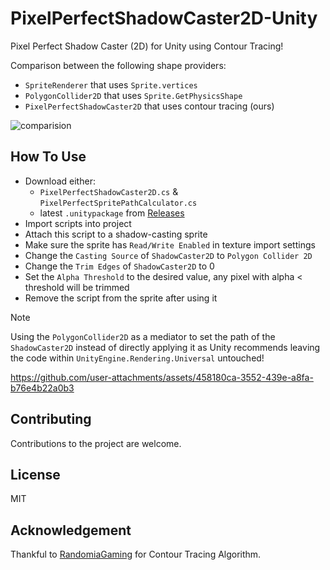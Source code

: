 # PixelPerfectShadowCaster2D-Unity
Pixel Perfect Shadow Caster (2D) for Unity using Contour Tracing!

Comparison between the following shape providers:
- `SpriteRenderer` that uses `Sprite.vertices`
- `PolygonCollider2D` that uses `Sprite.GetPhysicsShape`
- `PixelPerfectShadowCaster2D` that uses contour tracing (ours)
  
![comparision](https://github.com/user-attachments/assets/6381d40f-2a91-44b7-bf5f-2922bb0c8e7b)

## How To Use
- Download either:
  - `PixelPerfectShadowCaster2D.cs` & `PixelPerfectSpritePathCalculator.cs`
  - latest `.unitypackage` from [Releases](https://github.com/aniketrajnish/PixelPerfectShadowCaster2D-Unity/releases)
- Import scripts into project
- Attach this script to a shadow-casting sprite
- Make sure the sprite has `Read/Write Enabled` in texture import settings
- Change the `Casting Source` of `ShadowCaster2D` to `Polygon Collider 2D`
- Change the `Trim Edges` of `ShadowCaster2D` to 0
- Set the `Alpha Threshold` to the desired value, any pixel with alpha < threshold will be trimmed
- Remove the script from the sprite after using it

> [!NOTE]
> Using the `PolygonCollider2D` as a mediator to set the path of the `ShadowCaster2D` instead of directly applying it as Unity recommends leaving the code within `UnityEngine.Rendering.Universal` untouched!

https://github.com/user-attachments/assets/458180ca-3552-439e-a8fa-b76e4b22a0b3

## Contributing
Contributions to the project are welcome.

## License
MIT

## Acknowledgement
Thankful to [RandomiaGaming](https://github.com/RandomiaGaming) for Contour Tracing Algorithm.
